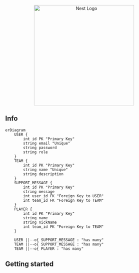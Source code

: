 <p align="center">
  <a href="https://spartacodingclub.kr/" target="blank"><img src="https://static.spartacodingclub.kr/TeamSparta-Inc/scc-frontend/assets/icons/logo-active.png" width="320" alt="Nest Logo" /></a>
</p>

## Info

```mermaid
erDiagram
    USER {
        int id PK "Primary Key"
        string email "Unique"
        string password
        string role
    }
    TEAM {
        int id PK "Primary Key"
        string name "Unique"
        string description
    }
    SUPPORT_MESSAGE {
        int id PK "Primary Key"
        string message
        int user_id FK "Foreign Key to USER"
        int team_id FK "Foreign Key to TEAM"
    }
    PLAYER {
        int id PK "Primary Key"
        string name
        string nickName
        int team_id FK "Foreign Key to TEAM"
    }

    USER ||--o{ SUPPORT_MESSAGE : "has many"
    TEAM ||--o{ SUPPORT_MESSAGE : "has many"
    TEAM ||--o{ PLAYER : "has many"
```

## Getting started


